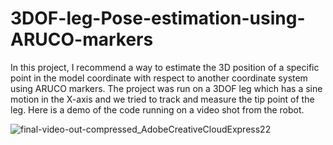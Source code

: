 
# 3DOF-leg-Pose-estimation-using-ARUCO-markers

In this project, I recommend a way to estimate the 3D position of a specific point in the model coordinate with respect to another coordinate system using ARUCO markers. The project was run on a 3DOF leg which has a sine motion in the X-axis and we tried to track and measure the tip point of the leg. Here is a demo of the code running on a video shot from the robot.


![final-video-out-compressed_AdobeCreativeCloudExpress22](https://user-images.githubusercontent.com/83370141/151523529-e66067b0-73f1-43b7-9af4-cc8512104e37.gif)
